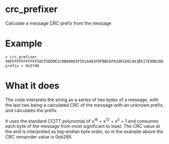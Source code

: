 # crc_prefixer
Calculate a message CRC prefix from the message

# Example
```
> crc_prefixer 30FFFFFFFFFFFF50CF5DD9E2C0B80065F5D1A483F0FBBC6F01001E6C043B517E90B286
prefix = 0x5fd6
```

# What it does
The code interprets the string as a series of hex bytes of a message, with the last two being a calculated CRC of the message with an unknown prefix, and calculates the prefix.

It uses the standard CCITT polynomial of x<sup>16</sup> + x<sup>12</sup> + x<sup>5</sup> + 1 and consumes each byte of the message from most significant to least.  The CRC value at the end is interpreted as big-endian byte order, so in the example above the CRC remainder value is 0xb286.
